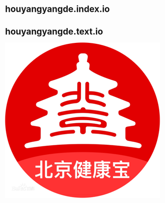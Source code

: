 # houyangyangde.index.io
# houyangyangde.text.io
<!DOCTYPE html>
<html lang="en">

<head>
    <meta charset="UTF-8">
    <meta http-equiv="X-UA-Compatible" content="IE=edge">
    <meta name="viewport" content="width=device-width, initial-scale=1.0">
    <link rel="stylesheet" href="lib/iconfont/iconfont.css">
    <link rel="stylesheet" href="css/base.css">
    <link rel="stylesheet" href="css/index.css">
    <title>health</title>
</head>

<body>
    <div class="bg">
        <!-- top盒子 -->
        <div class="top">
            <!-- 日期时间盒子 -->
            <div class="time">
                <!-- 健康宝logo -->
                <span>
                    <img src="uploads/jiankangbao.png" alt="">
                </span>
                <!-- 健康宝logo -->

            